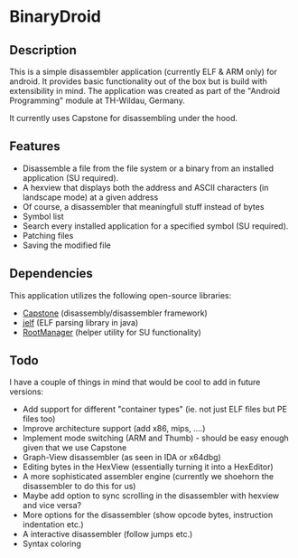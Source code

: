 # BinaryDroid

## Description

This is a simple disassembler application (currently ELF & ARM only) for android. It provides basic functionality out of the box but is build with extensibility in mind.
The application was created as part of the "Android Programming" module at TH-Wildau, Germany.

It currently uses Capstone for disassembling under the hood.

## Features
- Disassemble a file from the file system or a binary from an installed application (SU required).
 - A hexview that displays both the address and ASCII characters (in landscape mode) at a given address
 - Of course, a disassembler that meaningfull stuff instead of bytes
 - Symbol list
- Search every installed application for a specified symbol (SU required).
- Patching files
- Saving the modified file

## Dependencies
This application utilizes the following open-source libraries:
- [Capstone](https://github.com/aquynh/capstone) (disassembly/disassembler framework)
- [jelf](https://github.com/fornwall/jelf) (ELF parsing library in java)
- [RootManager](https://github.com/Chrisplus/RootManager) (helper utility for SU functionality)

## Todo
I have a couple of things in mind that would be cool to add in future versions:
- Add support for different "container types" (ie. not just ELF files but PE files too)
- Improve architecture support (add x86, mips, ....)
- Implement mode switching (ARM and Thumb) - should be easy enough given that we use Capstone
- Graph-View disassembler (as seen in IDA or x64dbg)
- Editing bytes in the HexView (essentially turning it into a HexEditor)
- A more sophisticated assembler engine (currently we shoehorn the disassembler to do this for us)
- Maybe add option to sync scrolling in the disassembler with hexview and vice versa?
- More options for the disassembler (show opcode bytes, instruction indentation etc.)
- A interactive disassembler (follow jumps etc.)
- Syntax coloring